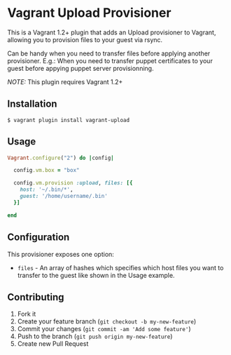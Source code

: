 # Vagrant Upload Provisioner

This is a Vagrant 1.2+ plugin that adds an Upload provisioner to Vagrant,
allowing you to provision files to your guest via rsync.

Can be handy when you need to transfer files before applying another provisioner.
E.g.: When you need to transfer puppet certificates to your guest before
appying puppet server provisionning.

*NOTE:* This plugin requires Vagrant 1.2+

## Installation

```
$ vagrant plugin install vagrant-upload
```

## Usage

```ruby
Vagrant.configure("2") do |config|

  config.vm.box = "box"

  config.vm.provision :upload, files: [{
    host: '~/.bin/*',
    guest: '/home/username/.bin'
  }]

end
```

## Configuration

This provisioner exposes one option:

* `files` - An array of hashes which specifies which host files you want to
  transfer to the guest like shown in the Usage example.

## Contributing

1. Fork it
2. Create your feature branch (`git checkout -b my-new-feature`)
3. Commit your changes (`git commit -am 'Add some feature'`)
4. Push to the branch (`git push origin my-new-feature`)
5. Create new Pull Request
